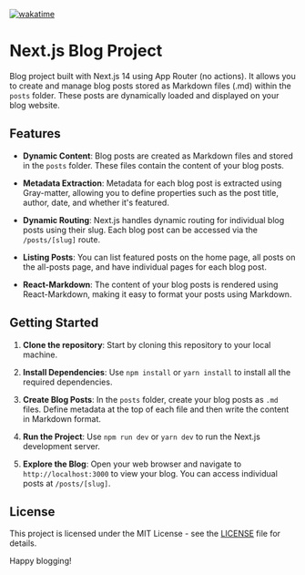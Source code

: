 [![wakatime](https://wakatime.com/badge/user/7217dc82-1bcf-4a0a-8b7f-96e2332f4c45/project/018b960f-87c9-4136-90b5-276b5bd721a7.svg?style=for-the-badge)](https://wakatime.com/badge/user/7217dc82-1bcf-4a0a-8b7f-96e2332f4c45/project/018b960f-87c9-4136-90b5-276b5bd721a7)

# Next.js Blog Project

Blog project built with Next.js 14 using App Router (no actions). It allows you to create and manage blog posts stored as Markdown files (.md) within the `posts` folder. These posts are dynamically loaded and displayed on your blog website.

## Features 

- **Dynamic Content**: Blog posts are created as Markdown files and stored in the `posts` folder. These files contain the content of your blog posts.

- **Metadata Extraction**: Metadata for each blog post is extracted using Gray-matter, allowing you to define properties such as the post title, author, date, and whether it's featured.

- **Dynamic Routing**: Next.js handles dynamic routing for individual blog posts using their slug. Each blog post can be accessed via the `/posts/[slug]` route.

- **Listing Posts**: You can list featured posts on the home page, all posts on the all-posts page, and have individual pages for each blog post.

- **React-Markdown**: The content of your blog posts is rendered using React-Markdown, making it easy to format your posts using Markdown.

## Getting Started

1. **Clone the repository**: Start by cloning this repository to your local machine.

2. **Install Dependencies**: Use `npm install` or `yarn install` to install all the required dependencies.

3. **Create Blog Posts**: In the `posts` folder, create your blog posts as `.md` files. Define metadata at the top of each file and then write the content in Markdown format.

4. **Run the Project**: Use `npm run dev` or `yarn dev` to run the Next.js development server.

5. **Explore the Blog**: Open your web browser and navigate to `http://localhost:3000` to view your blog. You can access individual posts at `/posts/[slug]`.


## License

This project is licensed under the MIT License - see the [LICENSE](LICENSE) file for details.

Happy blogging!
